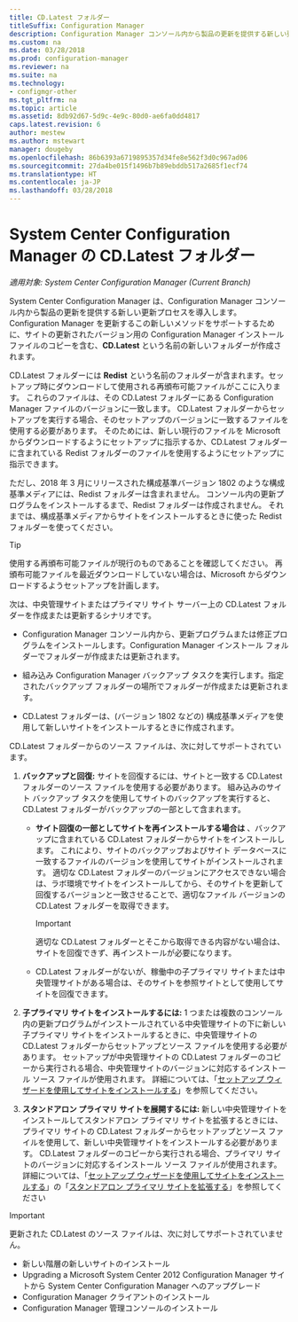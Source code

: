 ```yaml
---
title: CD.Latest フォルダー
titleSuffix: Configuration Manager
description: Configuration Manager コンソール内から製品の更新を提供する新しい更新プロセスについて説明します。
ms.custom: na
ms.date: 03/28/2018
ms.prod: configuration-manager
ms.reviewer: na
ms.suite: na
ms.technology:
- configmgr-other
ms.tgt_pltfrm: na
ms.topic: article
ms.assetid: 8db92d67-5d9c-4e9c-80d0-ae6fa0dd4817
caps.latest.revision: 6
author: mestew
ms.author: mstewart
manager: dougeby
ms.openlocfilehash: 86b6393a6719895357d34fe8e562f3d0c967ad06
ms.sourcegitcommit: 27da4be015f1496b7b89ebddb517a2685f1ecf74
ms.translationtype: HT
ms.contentlocale: ja-JP
ms.lasthandoff: 03/28/2018
---
```

# <a name="the-cdlatest-folder-for-system-center-configuration-manager"></a>System Center Configuration Manager の CD.Latest フォルダー

*適用対象: System Center Configuration Manager (Current Branch)*

System Center Configuration Manager は、Configuration Manager コンソール内から製品の更新を提供する新しい更新プロセスを導入します。 Configuration Manager を更新するこの新しいメソッドをサポートするために、サイトの更新されたバージョン用の Configuration Manager インストール ファイルのコピーを含む、**CD.Latest** という名前の新しいフォルダーが作成されます。  

CD.Latest フォルダーには **Redist** という名前のフォルダーが含まれます。セットアップ時にダウンロードして使用される再頒布可能ファイルがここに入ります。 これらのファイルは、その CD.Latest フォルダーにある Configuration Manager ファイルのバージョンに一致します。 CD.Latest フォルダーからセットアップを実行する場合、そのセットアップのバージョンに一致するファイルを使用する必要があります。 そのためには、新しい現行のファイルを Microsoft からダウンロードするようにセットアップに指示するか、CD.Latest フォルダーに含まれている Redist フォルダーのファイルを使用するようにセットアップに指示できます。

ただし、2018 年 3 月にリリースされた構成基準バージョン 1802 のような構成基準メディアには、Redist フォルダーは含まれません。 コンソール内の更新プログラムをインストールするまで、Redist フォルダーは作成されません。 それまでは、構成基準メディアからサイトをインストールするときに使った Redist フォルダーを使ってください。  

> [!TIP]
> 使用する再頒布可能ファイルが現行のものであることを確認してください。 再頒布可能ファイルを最近ダウンロードしていない場合は、Microsoft からダウンロードするようセットアップを計画します。   

 次は、中央管理サイトまたはプライマリ サイト サーバー上の CD.Latest フォルダーを作成または更新するシナリオです。  

-   Configuration Manager コンソール内から、更新プログラムまたは修正プログラムをインストールします。Configuration Manager インストール フォルダーでフォルダーが作成または更新されます。  

-   組み込み Configuration Manager バックアップ タスクを実行します。指定されたバックアップ フォルダーの場所でフォルダーが作成または更新されます。  

-  CD.Latest フォルダーは、(バージョン 1802 などの) 構成基準メディアを使用して新しいサイトをインストールするときに作成されます。

CD.Latest フォルダーからのソース ファイルは、次に対してサポートされています。  

1.  **バックアップと回復:** サイトを回復するには、サイトと一致する CD.Latest フォルダーのソース ファイルを使用する必要があります。 組み込みのサイト バックアップ タスクを使用してサイトのバックアップを実行すると、CD.Latest フォルダーがバックアップの一部として含まれます。

    -   **サイト回復の一部としてサイトを再インストールする場合は** 、バックアップに含まれている CD.Latest フォルダーからサイトをインストールします。 これにより、サイトのバックアップおよびサイト データベースに一致するファイルのバージョンを使用してサイトがインストールされます。  適切な CD.Latest フォルダーのバージョンにアクセスできない場合は、ラボ環境でサイトをインストールしてから、そのサイトを更新して回復するバージョンと一致させることで、適切なファイル バージョンの CD.Latest フォルダーを取得できます。

        > [!IMPORTANT]  
        >  適切な CD.Latest フォルダーとそこから取得できる内容がない場合は、サイトを回復できず、再インストールが必要になります。  

    -   CD.Latest フォルダーがないが、稼働中の子プライマリ サイトまたは中央管理サイトがある場合は、そのサイトを参照サイトとして使用してサイトを回復できます。  

2.  **子プライマリ サイトをインストールするには:** 1 つまたは複数のコンソール内の更新プログラムがインストールされている中央管理サイトの下に新しい子プライマリ サイトをインストールするときに、中央管理サイトの CD.Latest フォルダーからセットアップとソース ファイルを使用する必要があります。 セットアップが中央管理サイトの CD.Latest フォルダーのコピーから実行される場合、中央管理サイトのバージョンに対応するインストール ソース ファイルが使用されます。 詳細については、「[セットアップ ウィザードを使用してサイトをインストールする](../../../core/servers/deploy/install/use-the-setup-wizard-to-install-sites.md)」を参照してください。  

3.  **スタンドアロン プライマリ サイトを展開するには:** 新しい中央管理サイトをインストールしてスタンドアロン プライマリ サイトを拡張するときには、プライマリ サイトの CD.Latest フォルダーからセットアップとソース ファイルを使用して、新しい中央管理サイトをインストールする必要があります。 CD.Latest フォルダーのコピーから実行される場合、プライマリ サイトのバージョンに対応するインストール ソース ファイルが使用されます。 詳細については、「[セットアップ ウィザードを使用してサイトをインストールする](../../../core/servers/deploy/install/use-the-setup-wizard-to-install-sites.md)」の「[スタンドアロン プライマリ サイトを拡張する](../../../core/servers/deploy/install/use-the-setup-wizard-to-install-sites.md#bkmk_expand)」を参照してください

> [!IMPORTANT]  
>  更新された CD.Latest のソース ファイルは、次に対してサポートされていません。  
>   
>  -   新しい階層の新しいサイトのインストール  
>  -   Upgrading a Microsoft System Center 2012 Configuration Manager サイトから System Center Configuration Manager へのアップグレード
>  -   Configuration Manager クライアントのインストール
>  -   Configuration Manager 管理コンソールのインストール

